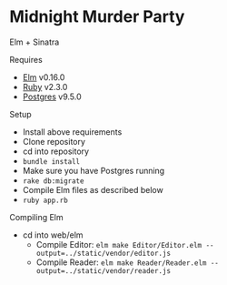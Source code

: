 # Midnight Murder Party
Elm + Sinatra

Requires
- [Elm](http://elm-lang.org/install) v0.16.0
- [Ruby](https://www.ruby-lang.org/en/) v2.3.0
- [Postgres](http://www.postgresql.org/download/) v9.5.0

Setup
- Install above requirements
- Clone repository
- cd into repository
- `bundle install`
- Make sure you have Postgres running
- `rake db:migrate`
- Compile Elm files as described below
- `ruby app.rb`

Compiling Elm
- cd into web/elm
    + Compile Editor: `elm make Editor/Editor.elm --output=../static/vendor/editor.js`
    + Compile Reader: `elm make Reader/Reader.elm --output=../static/vendor/reader.js`
